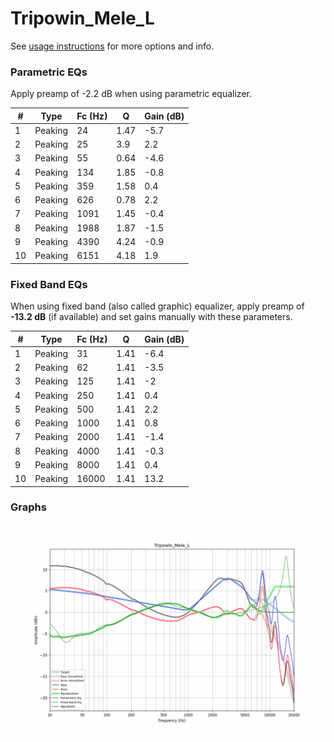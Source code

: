 # Tripowin_Mele_L
See [usage instructions](https://github.com/jaakkopasanen/AutoEq#usage) for more options and info.

### Parametric EQs
Apply preamp of -2.2 dB when using parametric equalizer.

|   # | Type    |   Fc (Hz) |    Q |   Gain (dB) |
|-----|---------|-----------|------|-------------|
|   1 | Peaking |        24 | 1.47 |        -5.7 |
|   2 | Peaking |        25 | 3.9  |         2.2 |
|   3 | Peaking |        55 | 0.64 |        -4.6 |
|   4 | Peaking |       134 | 1.85 |        -0.8 |
|   5 | Peaking |       359 | 1.58 |         0.4 |
|   6 | Peaking |       626 | 0.78 |         2.2 |
|   7 | Peaking |      1091 | 1.45 |        -0.4 |
|   8 | Peaking |      1988 | 1.87 |        -1.5 |
|   9 | Peaking |      4390 | 4.24 |        -0.9 |
|  10 | Peaking |      6151 | 4.18 |         1.9 |

### Fixed Band EQs
When using fixed band (also called graphic) equalizer, apply preamp of **-13.2 dB** (if available) and set gains manually with these parameters.

|   # | Type    |   Fc (Hz) |    Q |   Gain (dB) |
|-----|---------|-----------|------|-------------|
|   1 | Peaking |        31 | 1.41 |        -6.4 |
|   2 | Peaking |        62 | 1.41 |        -3.5 |
|   3 | Peaking |       125 | 1.41 |        -2   |
|   4 | Peaking |       250 | 1.41 |         0.4 |
|   5 | Peaking |       500 | 1.41 |         2.2 |
|   6 | Peaking |      1000 | 1.41 |         0.8 |
|   7 | Peaking |      2000 | 1.41 |        -1.4 |
|   8 | Peaking |      4000 | 1.41 |        -0.3 |
|   9 | Peaking |      8000 | 1.41 |         0.4 |
|  10 | Peaking |     16000 | 1.41 |        13.2 |

### Graphs
![](./Tripowin_Mele_L.png)

